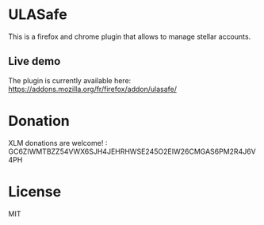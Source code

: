 # ULASafe

This is a firefox and chrome plugin that allows to manage stellar accounts.

## Live demo

The plugin is currently available here: https://addons.mozilla.org/fr/firefox/addon/ulasafe/

# Donation

XLM donations are welcome! : GC6ZIWMTBZZ54VWX6SJH4JEHRHWSE245O2EIW26CMGAS6PM2R4J6V4PH

# License

MIT